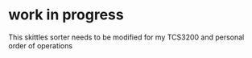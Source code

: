# work in progress    
This skittles sorter needs to be modified for my TCS3200 and personal order of operations
